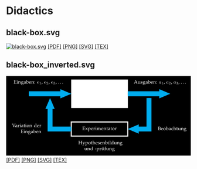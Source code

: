 # Didactics
## black-box.svg
[![black-box.svg](didactics/black-box/black-box.svg "black-box.svg")](didactics/black-box/black-box.svg) [[PDF]](didactics/black-box/black-box.pdf) [[PNG]](didactics/black-box/black-box.png) [[SVG]](didactics/black-box/black-box.svg) [[TEX]](didactics/black-box/black-box.tex)
## black-box_inverted.svg
[![black-box_inverted.svg](didactics/black-box/black-box_inverted.svg "black-box_inverted.svg")](didactics/black-box/black-box_inverted.svg) [[PDF]](didactics/black-box/black-box_inverted.pdf) [[PNG]](didactics/black-box/black-box_inverted.png) [[SVG]](didactics/black-box/black-box_inverted.svg) [[TEX]](didactics/black-box/black-box_inverted.tex)
